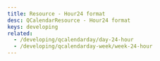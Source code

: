 ```yaml
---
title: Resource - Hour24 format
desc: QCalendarResource - Hour24 format
keys: developing
related:
  - /developing/qcalendarday/day-24-hour
  - /developing/qcalendarday-week/week-24-hour
---
```


<example-viewer
  title="Hour24 Format"
  file="ResourceHour24Format"
  codepen-title="QCalendarResource"
/>

